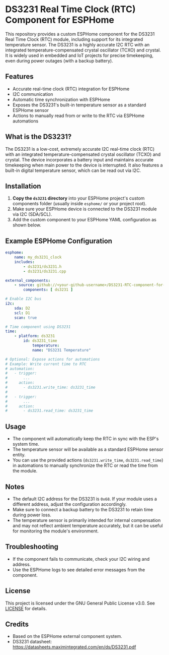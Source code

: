# DS3231 Real Time Clock (RTC) Component for ESPHome

This repository provides a custom ESPHome component for the DS3231 Real Time Clock (RTC) module, including support for its integrated temperature sensor. The DS3231 is a highly accurate I2C RTC with an integrated temperature-compensated crystal oscillator (TCXO) and crystal. It is widely used in embedded and IoT projects for precise timekeeping, even during power outages (with a backup battery).

## Features

- Accurate real-time clock (RTC) integration for ESPHome
- I2C communication
- Automatic time synchronization with ESPHome
- Exposes the DS3231's built-in temperature sensor as a standard ESPHome sensor
- Actions to manually read from or write to the RTC via ESPHome automations

## What is the DS3231?

The DS3231 is a low-cost, extremely accurate I2C real-time clock (RTC) with an integrated temperature-compensated crystal oscillator (TCXO) and crystal. The device incorporates a battery input and maintains accurate timekeeping when main power to the device is interrupted. It also features a built-in digital temperature sensor, which can be read out via I2C.

## Installation

1. **Copy the `ds3231` directory** into your ESPHome project's custom components folder (usually inside `esphome/` or your project root).
2. Make sure your ESPHome device is connected to the DS3231 module via I2C (SDA/SCL).
3. Add the custom component to your ESPHome YAML configuration as shown below.

## Example ESPHome Configuration

```yaml
esphome:
    name: my_ds3231_clock
    includes:
        - ds3231/ds3231.h
        - ds3231/ds3231.cpp

external_components:
    - source: github://<your-github-username>/DS3231-RTC-component-for-ESPHome
        components: [ ds3231 ]

# Enable I2C bus
i2c:
    sda: D2
    scl: D1
    scan: true

# Time component using DS3231
time:
    - platform: ds3231
        id: ds3231_time
	        temperature:
            name: "DS3231 Temperature"

# Optional: Expose actions for automations
# Example: Write current time to RTC
# automation:
#   - trigger:
#       ...
#     action:
#       - ds3231.write_time: ds3231_time
#
#   - trigger:
#       ...
#     action:
#       - ds3231.read_time: ds3231_time
```

## Usage

- The component will automatically keep the RTC in sync with the ESP's system time.
- The temperature sensor will be available as a standard ESPHome sensor entity.
- You can use the provided actions (`ds3231.write_time`, `ds3231.read_time`) in automations to manually synchronize the RTC or read the time from the module.

## Notes

- The default I2C address for the DS3231 is `0x68`. If your module uses a different address, adjust the configuration accordingly.
- Make sure to connect a backup battery to the DS3231 to retain time during power loss.
- The temperature sensor is primarily intended for internal compensation and may not reflect ambient temperature accurately, but it can be useful for monitoring the module's environment.

## Troubleshooting

- If the component fails to communicate, check your I2C wiring and address.
- Use the ESPHome logs to see detailed error messages from the component.

## License

This project is licensed under the GNU General Public License v3.0. See [LICENSE](LICENSE) for details.

## Credits

- Based on the ESPHome external component system.
- DS3231 datasheet: https://datasheets.maximintegrated.com/en/ds/DS3231.pdf
